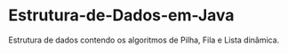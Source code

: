 # Estrutura-de-Dados-em-Java
Estrutura de dados contendo os algoritmos de Pilha, Fila e Lista dinâmica. 
